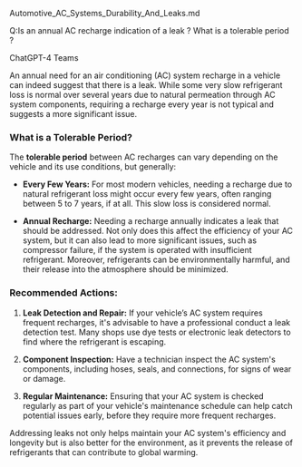 Automotive_AC_Systems_Durability_And_Leaks.md

Q:Is an annual AC recharge indication of a leak ? What is a tolerable period ?

ChatGPT-4 Teams 

An annual need for an air conditioning (AC) system recharge in a vehicle can indeed suggest that there is a leak. While some very slow refrigerant loss is normal over several years due to natural permeation through AC system components, requiring a recharge every year is not typical and suggests a more significant issue.

### What is a Tolerable Period?

The **tolerable period** between AC recharges can vary depending on the vehicle and its use conditions, but generally:

- **Every Few Years:** For most modern vehicles, needing a recharge due to natural refrigerant loss might occur every few years, often ranging between 5 to 7 years, if at all. This slow loss is considered normal.

- **Annual Recharge:** Needing a recharge annually indicates a leak that should be addressed. Not only does this affect the efficiency of your AC system, but it can also lead to more significant issues, such as compressor failure, if the system is operated with insufficient refrigerant. Moreover, refrigerants can be environmentally harmful, and their release into the atmosphere should be minimized.

### Recommended Actions:

1. **Leak Detection and Repair:** If your vehicle’s AC system requires frequent recharges, it's advisable to have a professional conduct a leak detection test. Many shops use dye tests or electronic leak detectors to find where the refrigerant is escaping.

2. **Component Inspection:** Have a technician inspect the AC system's components, including hoses, seals, and connections, for signs of wear or damage.

3. **Regular Maintenance:** Ensuring that your AC system is checked regularly as part of your vehicle's maintenance schedule can help catch potential issues early, before they require more frequent recharges.

Addressing leaks not only helps maintain your AC system's efficiency and longevity but is also better for the environment, as it prevents the release of refrigerants that can contribute to global warming.

